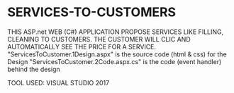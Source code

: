 # SERVICES-TO-CUSTOMERS
THIS ASP.net WEB (C#) APPLICATION PROPOSE SERVICES LIKE FILLING, CLEANING TO CUSTOMERS. THE CUSTOMER WILL CLIC AND AUTOMATICALLY SEE THE PRICE FOR A SERVICE.  
"ServicesToCustomer.1Design.aspx" is the source code (html & css) for the Design 
"ServicesToCustomer.2Code.aspx.cs" is the code (event handler) behind the design

TOOL USED: VISUAL STUDIO 2017
